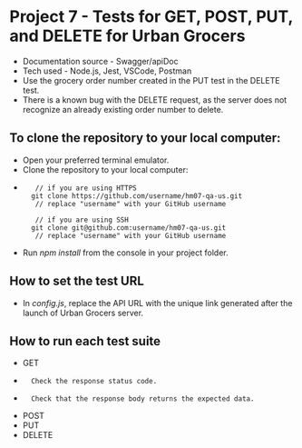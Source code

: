 # Project 7 - Tests for GET, POST, PUT, and DELETE for Urban Grocers
* Documentation source - Swagger/apiDoc
* Tech used - Node.js, Jest, VSCode, Postman
* Use the grocery order number created in the PUT test in the DELETE test.
* There is a known bug with the DELETE request, as the server does not recognize an already existing order number to delete.
##   To clone the repository to your local computer:
* Open your preferred terminal emulator.
* Clone the repository to your local computer:
*        // if you are using HTTPS
        git clone https://github.com/username/hm07-qa-us.git
         // replace "username" with your GitHub username
 
         // if you are using SSH
        git clone git@github.com:username/hm07-qa-us.git
         // replace "username" with your GitHub username
* Run *npm install* from the console in your project folder.
## How to set the test URL
* In *config.js*, replace the API URL with the unique link generated after the launch of Urban Grocers server.
## How to run each test suite
* GET
*       Check the response status code.
*       Check that the response body returns the expected data.
* POST
* PUT
* DELETE
